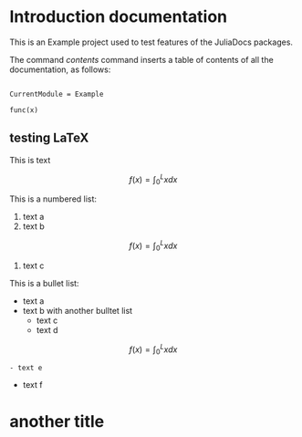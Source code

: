 
# Introduction documentation

This is an Example project used to test features of the JuliaDocs packages.

The command _contents_ command inserts a table of contents of all the documentation, as follows:

```@contents
```

```@meta
CurrentModule = Example
```

```@docs
func(x)
```

## testing LaTeX

This is text
```math
 f(x) = \int_0^L x dx
```

This is a numbered list:
  1. text a
  1. text b
```math
    f(x) = \int_0^L x dx
```
  1. text c

This is a bullet list:
  * text a
  * text b with another bulltet list
    - text c
    - text d
```math
    f(x) = \int_0^L x dx
```
    - text e
  * text f

# another title
